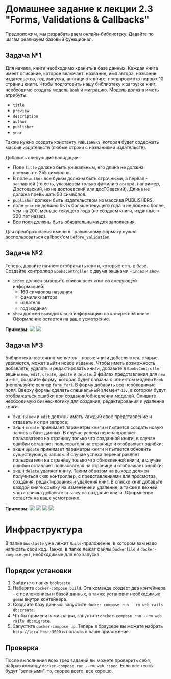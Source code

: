 Домашнее задание к лекции 2.3 "Forms, Validations & Callbacks"
===

Предположим, мы разрабатываем онлайн-библиотеку. Давайте по шагам реализуем базовый функционал.

## Задача №1
Для начала, книги необходимо хранить в базе данных. Каждая книга имеет описание, которое включает: название, имя автора, название издательства, год выпуска, аннтацию к книге, предпросмотр первых 10 страниц книги. Чтобы подготовить нашу библиотеку к загрузке книг, необходимо создать модель `Book` и миграцию. Модель должна иметь атрибуты:
- `title`
- `preview`
- `description`
- `author`
- `publisher`
- `year`

Также нужно создать константу `PUBLISHERS`, которая будет содержать массив издательств (любые строки с названиями издательств).

Добавить следующие валидации:
- Поле `title` должно быть уникальным, его длина не должна превышать 255 символов.
- В поле `author` все буквы должны быть строчными, а первая - заглавной (то есть, указываем только фамилию автора, например, Достоевский, но не достоевский или досТОевский). Длина не должна превышать 50 символов.
- `publisher` должен быть издательством из массива PUBLISHERS.
- поле `year` не должно быть больше текущего года и не должно более, чем на 200, меньше текущего года (не создаем книги, изданные > 200 лет назад).
- Все поля должны быть обязательными для заполнения.

Для преобразования имени к правильному формату нужно воспользоваться callback’ом `before_validation`.

## Задача №2
Теперь, давайте начнем отображать книги, которые есть в базе.
Создайте контроллер `BooksController` с двумя экшнами - `index` и `show`.
- `index` должен выводить список всех книг со следующей информацией:
  - 160 символов названия
  - фамилию автора
  - издателя
  - год издания
- `show` должен выводить всю информацию по конкретной книге
Оформление остается на ваше усмотрение.

**Примеры**:
![](index_example.png)
![](show_example.png)

## Задача №3
Библиотека постоянно меняется - новые книги добавляются, старые удаляются, может выйти новое издание. Чтобы иметь возможность добавлять, удалять и редактировать книги, добавьте в `BooksController` экшны `new`, `edit`, `create`, `update` и `delete`.
В файлах представления для `new` и `edit`, создайте форму, которая будет связана с объектом модели `Book` (используйте хелпер `form_for`). В форму добавить все необходимые поля. Вверху формы сделать специальный элемент `div`, в котором будут отображаться ошибки при создании/обновлении моделей.
Опишите необходимую бизнес-логику для создания, редактирования и удаления книги.
- экшны `new` и `edit` должны иметь каждый свое представление и отдавать их при запросе;
- экшн `create` принимает параметры книги и пытается создать новую запись в базе данных. В случае успеха перенаправляет пользователя на страницу только что созданной книги, в случае ошибки оставляет пользователя на странице и отображает ошибки;
- экшн `update` принимает параметры книги и пытается обновить существующую запись. В случае успеха перенаправляет пользователя на страницу только что обновленной книги, в случае ошибки оставляет пользователя на странице и отображает ошибки;
- экшн `delete` удаляет книгу.
Таким образом на выходе должен получиться `CRUD` контроллер, с представлениями для просмотра, создания, редактирования и удаления книг.
В списке книг добавьте каждой книге ссылку на изменение и удаление, а также в вехней части списка добавьте ссылку на создание книги.
Оформление остается на ваше усмотрение.

**Примеры**:
![](index_example_2.png)
![](new_example.png)
![](new_with_errors_example.png)
![](edit_example.png)

# Инфраструктура

В папке `booktaste` уже лежит `Rails`-приложение, в котором вам надо написать свой код. Также, в папке лежат файлы `Dockerfile` и `docker-compose.yml`, необходимые для его запуска.

## Порядок установки

1. Зайдите в папку `booktaste`
2. Наберите `docker-compose build`. Эта команда создаст два контейнера - с приложением и базой данных, а также установит необходимые `gem`ы внутри контейнера.
2. Создайте базу данных: запустите `docker-compose run --rm web rails db:create`.
2. Чтобы применить миграции, запустите `docker-compose run --rm web rails db:migrate`.
3. Запустите `docker-compose up`. Теперь в браузере вы можете набрать `http://localhost:3000` и попасть в ваше приложение.

## Проверка

После выполнения всех трех заданий вы можете проверить себя, набрав команду `docker-compose run --rm web rspec`. Если все тесты будут "зелеными", то, скорее всего, все хорошо.

